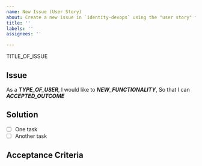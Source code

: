 ```yaml
---
name: New Issue (User Story)
about: Create a new issue in `identity-devops` using the "user story" format.
title: ''
labels: ''
assignees: ''

---
```


TITLE_OF_ISSUE
<!-- REMOVE ALL COMMENT BLOCKS, LIKE THIS ONE, BEFORE SUBMITTING! -->

## Issue

<!-- describe issue in user-story form. if possible, try and follow: -->
<!--  1. I N V E S T standards: https://agileforall.com/new-to-agile-invest-in-good-user-stories/ -->
<!--  2. DevOps Definition Of Ready: https://login-handbook.app.cloud.gov/articles/definition-of-ready.html -->

As a ***TYPE_OF_USER***,
I would like to ***NEW_FUNCTIONALITY***,
So that I can ***ACCEPTED_OUTCOME***

## Solution

<!-- check boxes for each task to achieve ACCEPTED_OUTCOME -->

* [ ] One task
* [ ] Another task

## Acceptance Criteria

<!-- Define acceptance criteria for ACCEPTED_OUTCOME -->

